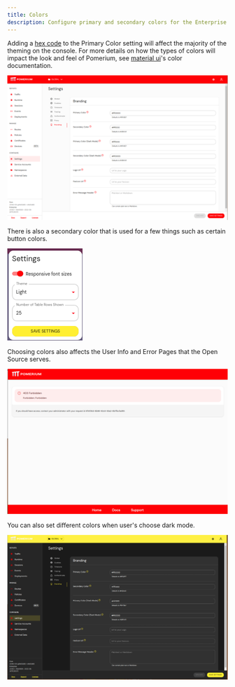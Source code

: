 ```yaml
---
title: Colors
description: Configure primary and secondary colors for the Enterprise Console and Error Pages.
---
```

Adding a [hex code](https://color.adobe.com/create/color-wheel) to the Primary Color setting will affect the majority of the theming on the console.
For more details on how the types of colors will impact the look and feel of Pomerium, see [material ui](https://material.io/resources/color/#!/?view.left=0&view.right=0)'s color documentation.

![Primary Color Pomerium Enterprise](img/branded_colors_console.png)

There is also a secondary color that is used for a few things such as certain button colors.

![Secondary Color Pomerium Enterprise](img/secondary_color.png)

Choosing colors also affects the User Info and Error Pages that the Open Source serves.

![Error Pages and User Info](img/branded_colors_error_details.png)

You can also set different colors when user's choose dark mode.

![Dark Mode Colors](img/branded_colors_darkmode_console.png)